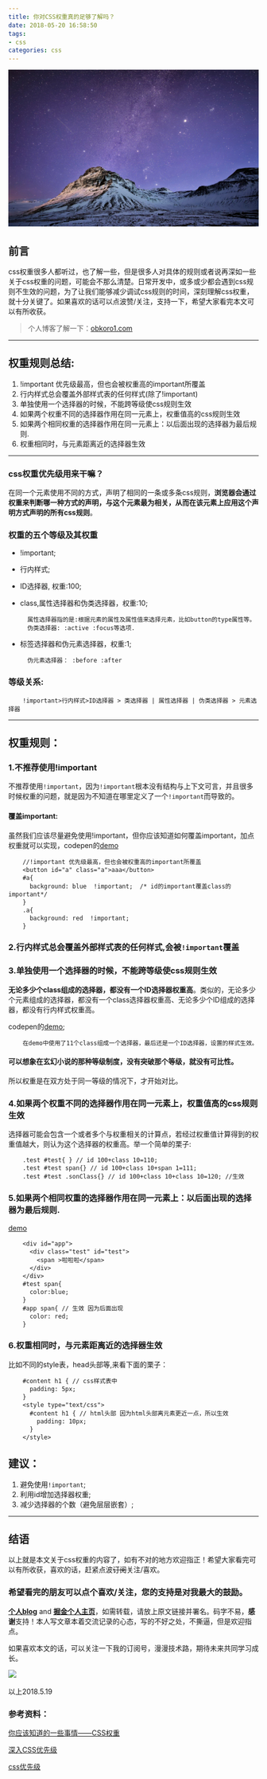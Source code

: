```yaml
---
title: 你对CSS权重真的足够了解吗？
date: 2018-05-20 16:58:50
tags:
- css
categories: css
---
```


![](https://github.com/OBKoro1/articleImg_src/blob/master/weibo_img_move/005Y4rCogy1frhxmh6hr6j31hc0xctlt.jpg?raw=true)

## 前言

css权重很多人都听过，也了解一些，但是很多人对具体的规则或者说再深如一些关于css权重的问题，可能会不那么清楚。日常开发中，或多或少都会遇到css规则不生效的问题，为了让我们能够减少调试css规则的时间，深刻理解css权重，就十分关键了。如果喜欢的话可以点波赞/关注，支持一下，希望大家看完本文可以有所收获。

<!--more-->

> 个人博客了解一下：[obkoro1.com](http://obkoro1.com/)

---

## 权重规则总结:

1. !important 优先级最高，但也会被权重高的important所覆盖
2. 行内样式总会覆盖外部样式表的任何样式(除了!important)
3. 单独使用一个选择器的时候，不能跨等级使css规则生效
4. 如果两个权重不同的选择器作用在同一元素上，权重值高的css规则生效
5. 如果两个相同权重的选择器作用在同一元素上：以后面出现的选择器为最后规则.
6. 权重相同时，与元素距离近的选择器生效

---

### css权重优先级用来干嘛？

在同一个元素使用不同的方式，声明了相同的一条或多条css规则，**浏览器会通过权重来判断哪一种方式的声明，与这个元素最为相关，从而在该元素上应用这个声明方式声明的所有css规则**。

### 权重的五个等级及其权重

* !important;
* 行内样式;
* ID选择器, 权重:100;
* class,属性选择器和伪类选择器，权重:10;
  
        属性选择器指的是:根据元素的属性及属性值来选择元素，比如button的type属性等。
        伪类选择器: :active :focus等选项.
* 标签选择器和伪元素选择器，权重:1;

        伪元素选择器： :before :after

### 等级关系:

        !important>行内样式>ID选择器 > 类选择器 | 属性选择器 | 伪类选择器 > 元素选择器
---

## 权重规则：

### 1.不推荐使用!important

不推荐使用`!important`，因为`!important`根本没有结构与上下文可言，并且很多时候权重的问题，就是因为不知道在哪里定义了一个`!important`而导致的。

#### 覆盖important:

虽然我们应该尽量避免使用!important，但你应该知道如何覆盖important，加点权重就可以实现，codepen的[demo](https://codepen.io/OBKoro1/pen/ZoVxgQ)

        //!important 优先级最高，但也会被权重高的important所覆盖
        <button id="a" class="a">aaa</button>
        #a{
          background: blue  !important;  /* id的important覆盖class的important*/
        }
        .a{
          background: red  !important;
        }

### 2.行内样式总会覆盖外部样式表的任何样式,会被`!important`覆盖

### 3.单独使用一个选择器的时候，不能跨等级使css规则生效

**无论多少个class组成的选择器，都没有一个ID选择器权重高**。类似的，无论多少个元素组成的选择器，都没有一个class选择器权重高、无论多少个ID组成的选择器，都没有行内样式权重高。

codepen的[demo](https://codepen.io/OBKoro1/pen/ZoVxgQ);

        在demo中使用了11个class组成一个选择器，最后还是一个ID选择器，设置的样式生效。

#### 可以想象在玄幻小说的那种等级制度，没有突破那个等级，就没有可比性。

所以权重是在双方处于同一等级的情况下，才开始对比。

### 4.如果两个权重不同的选择器作用在同一元素上，权重值高的css规则生效

选择器可能会包含一个或者多个与权重相关的计算点，若经过权重值计算得到的权重值越大，则认为这个选择器的权重高。举一个简单的栗子:

        .test #test{ } // id 100+class 10=110;
        .test #test span{} // id 100+class 10+span 1=111;
        .test #test .sonClass{} // id 100+class 10+class 10=120; //生效

### 5.如果两个相同权重的选择器作用在同一元素上：以后面出现的选择器为最后规则.

[demo](https://codepen.io/OBKoro1/pen/jxXKez)

        <div id="app">
          <div class="test" id="test">
            <span >啦啦啦</span>
          </div>
        </div>
        #test span{
          color:blue;
        }
        #app span{ // 生效 因为后面出现
          color: red;
        }

### 6.权重相同时，与元素距离近的选择器生效

比如不同的style表，head头部等,来看下面的栗子：

        #content h1 { // css样式表中
          padding: 5px;
        }
        <style type="text/css">
          #content h1 { // html头部 因为html头部离元素更近一点，所以生效
            padding: 10px;
          }
        </style>

## 建议：

1. 避免使用`!important`;
2. 利用id增加选择器权重;
2. 减少选择器的个数（避免层层嵌套）;

---

## 结语

以上就是本文关于css权重的内容了，如有不对的地方欢迎指正！希望大家看完可以有所收获，喜欢的话，赶紧点波~~订阅~~关注/喜欢。

### 希望看完的朋友可以点个喜欢/关注，您的支持是对我最大的鼓励。

**[个人blog](http://obkoro1.com/)** and **[掘金个人主页](https://juejin.im/user/58714f0eb123db4a2eb95372)**，如需转载，请放上原文链接并署名。码字不易，**感谢**支持！本人写文章本着交流记录的心态，写的不好之处，不撕逼，但是欢迎指点。
 
如果喜欢本文的话，可以关注一下我的订阅号，漫漫技术路，期待未来共同学习成长。

![](https://user-gold-cdn.xitu.io/2018/5/1/1631b6f52f7e7015?w=344&h=344&f=jpeg&s=8317)
 
 以上2018.5.19
 
### 参考资料：

[你应该知道的一些事情——CSS权重](https://www.w3cplus.com/css/css-specificity-things-you-should-know.html)

[深入CSS优先级](https://juejin.im/entry/5a5b57b5f265da3e2e627418)

[css优先级](https://developer.mozilla.org/zh-CN/docs/Web/CSS/Specificity)

